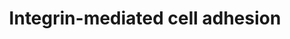 ---
annotations:
- type: Pathway Ontology
  value: integrin mediated signaling pathway
authors:
- MaintBot
- Thomas
- Ddigles
- L Dupuis
description: 'Integrins are receptors that mediate attachment between a cell and the
  tissues surrounding it, which may be other cells or the extracellular matrix (ECM).
  They also play a role in cell signaling and thereby define cellular shape, mobility,
  and regulate the cell cycle.  Source: [[wikipedia:Integrins|Wikipedia]]'
last-edited: 2020-03-18
organisms:
- Gallus gallus
redirect_from:
- /index.php/Pathway:WP832
- /instance/WP832
schema-jsonld:
- '@context': https://schema.org/
  '@id': https://wikipathways.github.io/pathways/WP832.html
  '@type': Dataset
  creator:
    '@type': Organization
    name: WikiPathways
  description: 'Integrins are receptors that mediate attachment between a cell and
    the tissues surrounding it, which may be other cells or the extracellular matrix
    (ECM). They also play a role in cell signaling and thereby define cellular shape,
    mobility, and regulate the cell cycle.  Source: [[wikipedia:Integrins|Wikipedia]]'
  keywords:
  - RCJMB04_5i17
  - MAP2K2
  - MAP2K6
  - VCL
  - BRAF
  - MAPK12
  - SHC1
  - PDPK1
  - RAC2
  - p110
  - ITGB4
  - ITGAV
  - VAV3
  - CAPN6
  - ITGAL
  - RHO
  - SRC
  - ITGB8
  - ITGA3
  - SOS1
  - PAK6
  - RAC1
  - ILK
  - RAC3
  - CAV2
  - ROCK1
  - MYO
  - RAPGEF1
  - CAV3
  - SHC3
  - AKT2
  - GRB2
  - ITGA4
  - ITGAE
  - ITGB2
  - CAPN1
  - FYN
  - RAP1A
  - ITGAX
  - PI5K
  - PXN
  - ITGA1
  - ZYX
  - CAPN3
  - CAPN9
  - BCAR1
  - ITGB3
  - CAV1
  - MAP2K1
  - MAPK1
  - TLN1
  - ITGA7
  - ITGB5
  - CAPN11
  - AKT3
  - CAPN5
  - PAK3
  - VAV2
  - RCJMB04_8f10
  - CAPN10
  - CAPN2
  - CSK
  - MYO-P
  - ITGB7
  - ITGA6
  - TNS1
  - MAPK4
  - ITGAD
  - MAPK10
  - RAF1
  - MAPK7
  - ITGA2
  - ITGB6
  - CAPN7
  - ACTN
  - ITGB1
  - ITGA9
  - PAK4
  - RAP1B
  - CAPNS1
  - ITGA8
  - RCJMB04_36h7
  - VASP
  - SORBS1
  - DOCK1
  - SEPP1
  - ITGA11
  - ITGA2B
  - ARAF
  - AKT1
  - CDC42
  - CRK
  - PTK2
  - ROCK2
  - ITGA5
  - MYLK2
  - ARHGEF7
  - PIK3R2
  - GIT2
  - ITGAM
  - ITGA10
  - HRAS
  - PAK1
  - PAK2
  license: CC0
  name: Integrin-mediated cell adhesion
seo: CreativeWork
title: Integrin-mediated cell adhesion
wpid: WP832
---